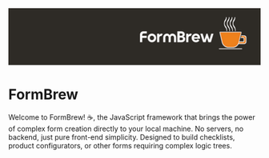 <img src="./img/Header.jpg">

# FormBrew
Welcome to FormBrew! ☕, the JavaScript framework that brings the power of complex form creation directly to your local machine. No servers, no backend, just pure front-end simplicity. Designed to build checklists, product configurators, or other forms requiring complex logic trees.

